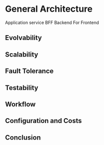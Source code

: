 # General Architecture  


Application service BFF Backend For Frontend

## Evolvability

## Scalability 

## Fault Tolerance

## Testability

## Workflow

## Configuration and Costs

## Conclusion